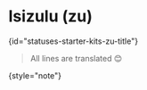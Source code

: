 # Isizulu (zu)
{id="statuses-starter-kits-zu-title"}


> All lines are translated 😊
>
{style="note"}
